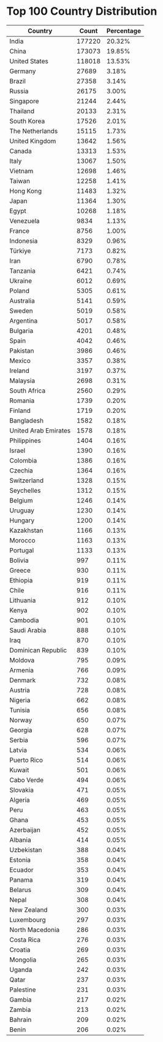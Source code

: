 # Top 100 Country Distribution
| Country | Count | Percentage |
|----|----|----|
| India | 177220 | 20.32% |
| China | 173073 | 19.85% |
| United States | 118018 | 13.53% |
| Germany | 27689 | 3.18% |
| Brazil | 27358 | 3.14% |
| Russia | 26175 | 3.00% |
| Singapore | 21244 | 2.44% |
| Thailand | 20133 | 2.31% |
| South Korea | 17526 | 2.01% |
| The Netherlands | 15115 | 1.73% |
| United Kingdom | 13642 | 1.56% |
| Canada | 13313 | 1.53% |
| Italy | 13067 | 1.50% |
| Vietnam | 12698 | 1.46% |
| Taiwan | 12258 | 1.41% |
| Hong Kong | 11483 | 1.32% |
| Japan | 11364 | 1.30% |
| Egypt | 10268 | 1.18% |
| Venezuela | 9834 | 1.13% |
| France | 8756 | 1.00% |
| Indonesia | 8329 | 0.96% |
| Türkiye | 7173 | 0.82% |
| Iran | 6790 | 0.78% |
| Tanzania | 6421 | 0.74% |
| Ukraine | 6012 | 0.69% |
| Poland | 5305 | 0.61% |
| Australia | 5141 | 0.59% |
| Sweden | 5019 | 0.58% |
| Argentina | 5017 | 0.58% |
| Bulgaria | 4201 | 0.48% |
| Spain | 4042 | 0.46% |
| Pakistan | 3986 | 0.46% |
| Mexico | 3357 | 0.38% |
| Ireland | 3197 | 0.37% |
| Malaysia | 2698 | 0.31% |
| South Africa | 2560 | 0.29% |
| Romania | 1739 | 0.20% |
| Finland | 1719 | 0.20% |
| Bangladesh | 1582 | 0.18% |
| United Arab Emirates | 1578 | 0.18% |
| Philippines | 1404 | 0.16% |
| Israel | 1390 | 0.16% |
| Colombia | 1386 | 0.16% |
| Czechia | 1364 | 0.16% |
| Switzerland | 1328 | 0.15% |
| Seychelles | 1312 | 0.15% |
| Belgium | 1246 | 0.14% |
| Uruguay | 1230 | 0.14% |
| Hungary | 1200 | 0.14% |
| Kazakhstan | 1166 | 0.13% |
| Morocco | 1163 | 0.13% |
| Portugal | 1133 | 0.13% |
| Bolivia | 997 | 0.11% |
| Greece | 930 | 0.11% |
| Ethiopia | 919 | 0.11% |
| Chile | 916 | 0.11% |
| Lithuania | 912 | 0.10% |
| Kenya | 902 | 0.10% |
| Cambodia | 901 | 0.10% |
| Saudi Arabia | 888 | 0.10% |
| Iraq | 870 | 0.10% |
| Dominican Republic | 839 | 0.10% |
| Moldova | 795 | 0.09% |
| Armenia | 766 | 0.09% |
| Denmark | 732 | 0.08% |
| Austria | 728 | 0.08% |
| Nigeria | 662 | 0.08% |
| Tunisia | 656 | 0.08% |
| Norway | 650 | 0.07% |
| Georgia | 628 | 0.07% |
| Serbia | 596 | 0.07% |
| Latvia | 534 | 0.06% |
| Puerto Rico | 514 | 0.06% |
| Kuwait | 501 | 0.06% |
| Cabo Verde | 494 | 0.06% |
| Slovakia | 471 | 0.05% |
| Algeria | 469 | 0.05% |
| Peru | 463 | 0.05% |
| Ghana | 453 | 0.05% |
| Azerbaijan | 452 | 0.05% |
| Albania | 414 | 0.05% |
| Uzbekistan | 388 | 0.04% |
| Estonia | 358 | 0.04% |
| Ecuador | 353 | 0.04% |
| Panama | 319 | 0.04% |
| Belarus | 309 | 0.04% |
| Nepal | 308 | 0.04% |
| New Zealand | 300 | 0.03% |
| Luxembourg | 297 | 0.03% |
| North Macedonia | 286 | 0.03% |
| Costa Rica | 276 | 0.03% |
| Croatia | 269 | 0.03% |
| Mongolia | 265 | 0.03% |
| Uganda | 242 | 0.03% |
| Qatar | 237 | 0.03% |
| Palestine | 231 | 0.03% |
| Gambia | 217 | 0.02% |
| Zambia | 213 | 0.02% |
| Bahrain | 209 | 0.02% |
| Benin | 206 | 0.02% |
